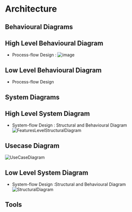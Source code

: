 # Architecture
## Behavioural Diagrams
## High Level Behavioural Diagram
* Process-flow Design :
![image](https://user-images.githubusercontent.com/84494228/125942182-97c56eb7-dec7-4589-a792-9535794542c6.png)


## Low Level Behavioural Diagram
* Process-flow Design

## System Diagrams
## High Level System Diagram
* System-flow Design : Structural and Behavioural Diagram
![FeaturesLevelStructuralDiagram]()

## Usecase Diagram
![UseCaseDiagram]()

## Low Level System Diagram 
* System-flow Design :Structural and Behavioural Diagram
![StructuralDiagram]()

## Tools
